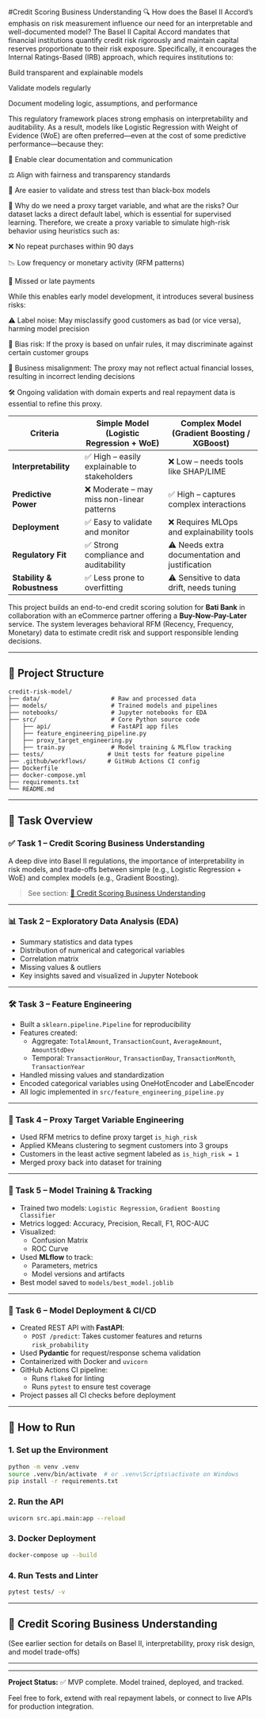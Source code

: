 #Credit Scoring Business Understanding
🔍 How does the Basel II Accord’s emphasis on risk measurement influence our need for an interpretable and well-documented model?
The Basel II Capital Accord mandates that financial institutions quantify credit risk rigorously and maintain capital reserves proportionate to their risk exposure. Specifically, it encourages the Internal Ratings-Based (IRB) approach, which requires institutions to:

Build transparent and explainable models

Validate models regularly

Document modeling logic, assumptions, and performance

This regulatory framework places strong emphasis on interpretability and auditability. As a result, models like Logistic Regression with Weight of Evidence (WoE) are often preferred—even at the cost of some predictive performance—because they:

📝 Enable clear documentation and communication

⚖️ Align with fairness and transparency standards

🧪 Are easier to validate and stress test than black-box models

🧩 Why do we need a proxy target variable, and what are the risks?
Our dataset lacks a direct default label, which is essential for supervised learning. Therefore, we create a proxy variable to simulate high-risk behavior using heuristics such as:

❌ No repeat purchases within 90 days

📉 Low frequency or monetary activity (RFM patterns)

🚫 Missed or late payments

While this enables early model development, it introduces several business risks:

⚠️ Label noise: May misclassify good customers as bad (or vice versa), harming model precision

🧱 Bias risk: If the proxy is based on unfair rules, it may discriminate against certain customer groups

💼 Business misalignment: The proxy may not reflect actual financial losses, resulting in incorrect lending decisions

🛠️ Ongoing validation with domain experts and real repayment data is essential to refine this proxy.

| Criteria                   | Simple Model (Logistic Regression + WoE)    | Complex Model (Gradient Boosting / XGBoost)    |
| -------------------------- | ------------------------------------------- | ---------------------------------------------- |
| **Interpretability**       | ✅ High – easily explainable to stakeholders | ❌ Low – needs tools like SHAP/LIME             |
| **Predictive Power**       | ❌ Moderate – may miss non-linear patterns   | ✅ High – captures complex interactions         |
| **Deployment**             | ✅ Easy to validate and monitor              | ❌ Requires MLOps and explainability tools      |
| **Regulatory Fit**         | ✅ Strong compliance and auditability        | ⚠️ Needs extra documentation and justification |
| **Stability & Robustness** | ✅ Less prone to overfitting                 | ⚠️ Sensitive to data drift, needs tuning       |



This project builds an end-to-end credit scoring solution for **Bati Bank** in collaboration with an eCommerce partner offering a **Buy-Now-Pay-Later** service. The system leverages behavioral RFM (Recency, Frequency, Monetary) data to estimate credit risk and support responsible lending decisions.

---

## 📁 Project Structure

```
credit-risk-model/
├── data/                    # Raw and processed data
├── models/                  # Trained models and pipelines
├── notebooks/               # Jupyter notebooks for EDA
├── src/                     # Core Python source code
│   ├── api/                 # FastAPI app files
│   ├── feature_engineering_pipeline.py
│   ├── proxy_target_engineering.py
│   ├── train.py             # Model training & MLflow tracking
├── tests/                  # Unit tests for feature pipeline
├── .github/workflows/      # GitHub Actions CI config
├── Dockerfile
├── docker-compose.yml
├── requirements.txt
└── README.md
```

---

## 🚦 Task Overview

### ✅ Task 1 – Credit Scoring Business Understanding

A deep dive into Basel II regulations, the importance of interpretability in risk models, and trade-offs between simple (e.g., Logistic Regression + WoE) and complex models (e.g., Gradient Boosting).

> See section: [📘 Credit Scoring Business Understanding](#credit-scoring-business-understanding)

---

### 📊 Task 2 – Exploratory Data Analysis (EDA)
- Summary statistics and data types
- Distribution of numerical and categorical variables
- Correlation matrix
- Missing values & outliers
- Key insights saved and visualized in Jupyter Notebook

---

### 🛠️ Task 3 – Feature Engineering
- Built a `sklearn.pipeline.Pipeline` for reproducibility
- Features created:
  - Aggregate: `TotalAmount`, `TransactionCount`, `AverageAmount`, `AmountStdDev`
  - Temporal: `TransactionHour`, `TransactionDay`, `TransactionMonth`, `TransactionYear`
- Handled missing values and standardization
- Encoded categorical variables using OneHotEncoder and LabelEncoder
- All logic implemented in `src/feature_engineering_pipeline.py`

---

### 🎯 Task 4 – Proxy Target Variable Engineering
- Used RFM metrics to define proxy target `is_high_risk`
- Applied KMeans clustering to segment customers into 3 groups
- Customers in the least active segment labeled as `is_high_risk = 1`
- Merged proxy back into dataset for training

---

### 🤖 Task 5 – Model Training & Tracking
- Trained two models: `Logistic Regression`, `Gradient Boosting Classifier`
- Metrics logged: Accuracy, Precision, Recall, F1, ROC-AUC
- Visualized:
  - Confusion Matrix
  - ROC Curve
- Used **MLflow** to track:
  - Parameters, metrics
  - Model versions and artifacts
- Best model saved to `models/best_model.joblib`

---

### 🔧 Task 6 – Model Deployment & CI/CD
- Created REST API with **FastAPI**:
  - `POST /predict`: Takes customer features and returns `risk_probability`
- Used **Pydantic** for request/response schema validation
- Containerized with Docker and `uvicorn`
- GitHub Actions CI pipeline:
  - Runs `flake8` for linting
  - Runs `pytest` to ensure test coverage
- Project passes all CI checks before deployment

---

## 🚀 How to Run

### 1. Set up the Environment
```bash
python -m venv .venv
source .venv/bin/activate  # or .venv\Scripts\activate on Windows
pip install -r requirements.txt
```

### 2. Run the API
```bash
uvicorn src.api.main:app --reload
```

### 3. Docker Deployment
```bash
docker-compose up --build
```

### 4. Run Tests and Linter
```bash
pytest tests/ -v
```

---

## 📘 Credit Scoring Business Understanding
(See earlier section for details on Basel II, interpretability, proxy risk design, and model trade-offs)

---
---

**Project Status:** ✅ MVP complete. Model trained, deployed, and tracked.

Feel free to fork, extend with real repayment labels, or connect to live APIs for production integration.
